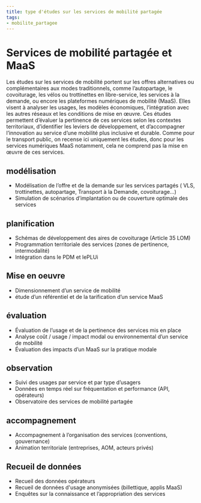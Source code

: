 ```yaml
---
title: type d'études sur les services de mobilité partagée
tags:
- mobilite_partagee
---
```

# Services de mobilité partagée et MaaS
Les études sur les services de mobilité portent sur les offres alternatives ou complémentaires aux modes traditionnels, comme l’autopartage, le covoiturage, les vélos ou trottinettes en libre-service, les services à la demande, ou encore les plateformes numériques de mobilité (MaaS). Elles visent à analyser les usages, les modèles économiques, l’intégration avec les autres réseaux et les conditions de mise en œuvre. Ces études permettent d’évaluer la pertinence de ces services selon les contextes territoriaux, d’identifier les leviers de développement, et d’accompagner l’innovation au service d’une mobilité plus inclusive et durable. 
Comme pour le transport public, on recense ici uniquement les études, donc pour les services numériques MaaS notamment, cela ne comprend pas la mise en œuvre de ces services.

## modélisation
- Modélisation de l’offre et de la demande sur les services partagés ( VLS, trottinettes, autopartage, Transport à la Demande, covoiturage...)
- Simulation de scénarios d’implantation ou de couverture optimale des services

## planification
- Schémas de développement des aires de covoiturage (Article 35 LOM)
- Programmation territoriale des services (zones de pertinence, intermodalité)
- Intégration dans le PDM et lePLUi

## Mise en oeuvre
- Dimensionnement d’un service de mobilité
- étude d’un référentiel et de la tarification d’un service MaaS

## évaluation
- Évaluation de l’usage et de la pertinence des services mis en place
- Analyse coût / usage / impact modal ou environnemental d’un service de mobilité
- Évaluation des impacts d’un MaaS sur la pratique modale

## observation
- Suivi des usages par service et par type d’usagers
- Données en temps réel sur fréquentation et performance (API, opérateurs)
- Observatoire des services de mobilité partagée

## accompagnement
- Accompagnement à l’organisation des services (conventions, gouvernance)
- Animation territoriale (entreprises, AOM, acteurs privés)

## Recueil de données
- Recueil des données opérateurs
- Recueil de données d'usage anonymisées (billettique, applis MaaS)
- Enquêtes sur la connaissance et l’appropriation des services
